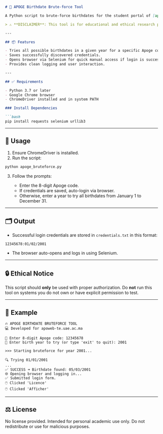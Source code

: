 ````markdown
# 🔐 APOGE Birthdate Brute-force Tool

A Python script to brute-force birthdates for the student portal of [apoweb-te.uae.ac.ma](https://apoweb-te.uae.ac.ma/dossier_etudiant_fs_tetouan/), using a known APOGE code and a range of dates within a year.

> ⚠️ **DISCLAIMER**: This tool is for educational and ethical research purposes only. Unauthorized access or use without permission is illegal.

---

## 📦 Features

- Tries all possible birthdates in a given year for a specific Apoge code.
- Saves successfully discovered credentials.
- Opens browser via Selenium for quick manual access if login is successful.
- Provides clean logging and user interaction.

---

## ✅ Requirements

- Python 3.7 or later
- Google Chrome browser
- ChromeDriver installed and in system PATH

### Install Dependencies

```bash
pip install requests selenium urllib3
````

---

## 🚀 Usage

1. Ensure ChromeDriver is installed.
2. Run the script:

```bash
python apoge_bruteforce.py
```

3. Follow the prompts:

   * Enter the 8-digit Apoge code.
   * If credentials are saved, auto-login via browser.
   * Otherwise, enter a year to try all birthdates from January 1 to December 31.

---

## 🗂️ Output

* Successful login credentials are stored in `credentials.txt` in this format:

```
12345678:01/02/2001
```

* The browser auto-opens and logs in using Selenium.

---

## 🔒 Ethical Notice

This script should **only** be used with proper authorization. Do **not** run this tool on systems you do not own or have explicit permission to test.

---

## 🧠 Example

```text
🔥 APOGE BIRTHDATE BRUTEFORCE TOOL
💻 Developed for apoweb-te.uae.ac.ma

🔐 Enter 8-digit Apoge code: 12345678
📅 Enter birth year to try (or type 'exit' to quit): 2001

>>> Starting bruteforce for year 2001...

🔍 Trying 01/01/2001
...
✅ SUCCESS ➜ Birthdate found: 05/03/2001
🌐 Opening browser and logging in...
✅ Submitted login form.
🖱️ Clicked 'Licence'
🖱️ Clicked 'Afficher'
```

---

## ⚖️ License

No license provided. Intended for personal academic use only. Do not redistribute or use for malicious purposes.

